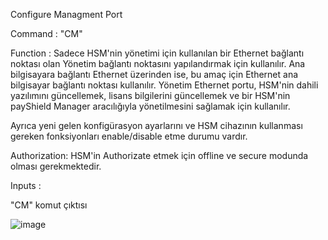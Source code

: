 Configure Managment Port

Command : "CM"

Function : Sadece HSM'nin yönetimi için kullanılan bir Ethernet bağlantı noktası olan Yönetim bağlantı noktasını yapılandırmak için kullanılır. Ana bilgisayara bağlantı Ethernet üzerinden ise, bu amaç için Ethernet ana bilgisayar bağlantı noktası kullanılır. Yönetim Ethernet portu, HSM'nin dahili yazılımını güncellemek, lisans bilgilerini güncellemek ve bir HSM'nin payShield Manager aracılığıyla yönetilmesini sağlamak için kullanılır.

Ayrıca yeni gelen konfigürasyon ayarlarını ve HSM cihazının kullanması gereken fonksiyonları enable/disable etme durumu vardır.

Authorization: HSM'in Authorizate etmek için offline ve secure modunda olması gerekmektedir. 

Inputs :  


"CM" komut çıktısı

![image](https://user-images.githubusercontent.com/77227227/196153566-aa8e5c3b-ec62-46f1-b296-a440e3281f51.png)

